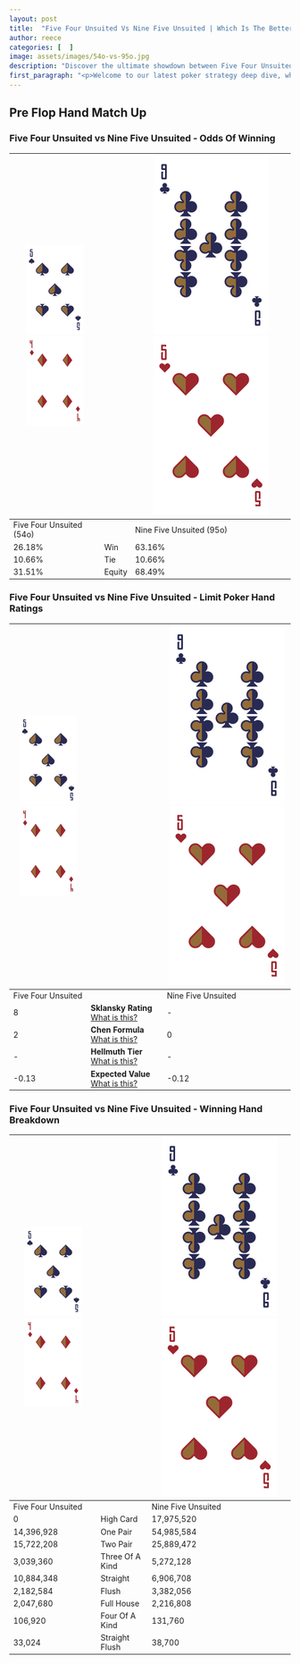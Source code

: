 ```yaml
---
layout: post
title:  "Five Four Unsuited Vs Nine Five Unsuited | Which Is The Better Hand In Poker? A Complete Guide"
author: reece
categories: [  ]
image: assets/images/54o-vs-95o.jpg
description: "Discover the ultimate showdown between Five Four Unsuited and Nine Five Unsuited in poker! Uncover the odds, strategies, and scenarios where one hand triumphs over the other. Get ready to up your poker game with this thrilling analysis."
first_paragraph: "<p>Welcome to our latest poker strategy deep dive, where we're pitting two distinct hands against each other in a high-stakes showdown: Five Four Unsuited vs Nine Five Unsuited.</p><p>In the dynamic world of poker, every decision counts, and knowing which hand holds the upper hand is key to your success at the table.</p><p>In this article, we'll dissect these two hands, explore the scenarios where one dominates the other, and equip you with the knowledge to make strategic choices that can tip the odds in your favor.</p><p>Get ready to unravel the intriguing dynamics of these poker hands and elevate your game to new heights.</p>"
---
```




[comment]: # (sp0)

## Pre Flop Hand Match Up

<div class="table hand-ratings" markdown="1"> 



### Five Four Unsuited vs Nine Five Unsuited - Odds Of Winning


    
| ![image info](assets/images/hand1/5.png) ![image info](assets/images/hand1/4o.png) |  | ![image info](assets/images/hand2/9.png) ![image info](assets/images/hand2/5o.png) |
| -------- | -------- | -------- |
| Five Four Unsuited (54o) |  | Nine Five Unsuited (95o) |
| 26.18% | Win | 63.16% |
| 10.66% | Tie | 10.66% |
| 31.51% | Equity | 68.49% |




[comment]: # (sp1)



### Five Four Unsuited vs Nine Five Unsuited - Limit Poker Hand Ratings


    
| ![image info](assets/images/hand1/5.png) ![image info](assets/images/hand1/4o.png) |  | ![image info](assets/images/hand2/9.png) ![image info](assets/images/hand2/5o.png) |
| -------- | -------- | -------- |
| Five Four Unsuited |  | Nine Five Unsuited |
| 8 | **Sklansky Rating** [What is this?](/sklansky-rating-explained) | - |
| 2 | **Chen Formula** [What is this?](/chen-formula-explained) | 0 |
| - | **Hellmuth Tier** [What is this?](/Hellmuth-tier-explained) | - |
| -0.13 | **Expected Value** [What is this?](/expected-value-explained) | -0.12 |




[comment]: # (sp2)



### Five Four Unsuited vs Nine Five Unsuited - Winning Hand Breakdown


    
| ![image info](assets/images/hand1/5.png) ![image info](assets/images/hand1/4o.png) |  | ![image info](assets/images/hand2/9.png) ![image info](assets/images/hand2/5o.png) |
| -------- | -------- | -------- |
| Five Four Unsuited |  | Nine Five Unsuited |
| 0 | High Card | 17,975,520 |
| 14,396,928 | One Pair | 54,985,584 |
| 15,722,208 | Two Pair | 25,889,472 |
| 3,039,360 | Three Of A Kind | 5,272,128 |
| 10,884,348 | Straight | 6,906,708 |
| 2,182,584 | Flush | 3,382,056 |
| 2,047,680 | Full House | 2,216,808 |
| 106,920 | Four Of A Kind | 131,760 |
| 33,024 | Straight Flush | 38,700 |




[comment]: # (sp3)



</div>

[comment]: # (sp4)



[comment]: # (sp5)

